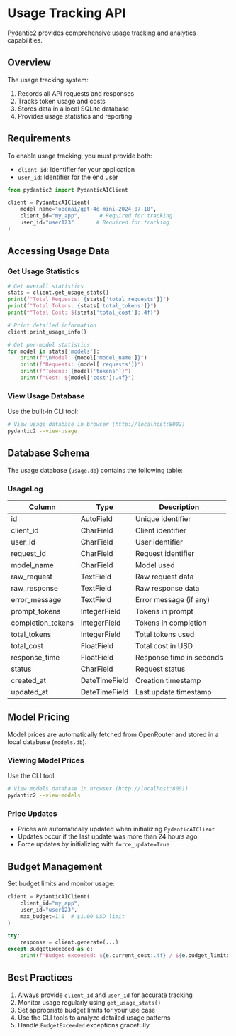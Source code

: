 # Usage Tracking API

Pydantic2 provides comprehensive usage tracking and analytics capabilities.

## Overview

The usage tracking system:
1. Records all API requests and responses
2. Tracks token usage and costs
3. Stores data in a local SQLite database
4. Provides usage statistics and reporting

## Requirements

To enable usage tracking, you must provide both:
- `client_id`: Identifier for your application
- `user_id`: Identifier for the end user

```python
from pydantic2 import PydanticAIClient

client = PydanticAIClient(
    model_name="openai/gpt-4o-mini-2024-07-18",
    client_id="my_app",      # Required for tracking
    user_id="user123"       # Required for tracking
)
```

## Accessing Usage Data

### Get Usage Statistics

```python
# Get overall statistics
stats = client.get_usage_stats()
print(f"Total Requests: {stats['total_requests']}")
print(f"Total Tokens: {stats['total_tokens']}")
print(f"Total Cost: ${stats['total_cost']:.4f}")

# Print detailed information
client.print_usage_info()

# Get per-model statistics
for model in stats['models']:
    print(f"\nModel: {model['model_name']}")
    print(f"Requests: {model['requests']}")
    print(f"Tokens: {model['tokens']}")
    print(f"Cost: ${model['cost']:.4f}")
```

### View Usage Database

Use the built-in CLI tool:
```bash
# View usage database in browser (http://localhost:8002)
pydantic2 --view-usage
```

## Database Schema

The usage database (`usage.db`) contains the following table:

### UsageLog

| Column | Type | Description |
|--------|------|-------------|
| id | AutoField | Unique identifier |
| client_id | CharField | Client identifier |
| user_id | CharField | User identifier |
| request_id | CharField | Request identifier |
| model_name | CharField | Model used |
| raw_request | TextField | Raw request data |
| raw_response | TextField | Raw response data |
| error_message | TextField | Error message (if any) |
| prompt_tokens | IntegerField | Tokens in prompt |
| completion_tokens | IntegerField | Tokens in completion |
| total_tokens | IntegerField | Total tokens used |
| total_cost | FloatField | Total cost in USD |
| response_time | FloatField | Response time in seconds |
| status | CharField | Request status |
| created_at | DateTimeField | Creation timestamp |
| updated_at | DateTimeField | Last update timestamp |

## Model Pricing

Model prices are automatically fetched from OpenRouter and stored in a local database (`models.db`).

### Viewing Model Prices

Use the CLI tool:
```bash
# View models database in browser (http://localhost:8001)
pydantic2 --view-models
```

### Price Updates

- Prices are automatically updated when initializing `PydanticAIClient`
- Updates occur if the last update was more than 24 hours ago
- Force updates by initializing with `force_update=True`

## Budget Management

Set budget limits and monitor usage:

```python
client = PydanticAIClient(
    client_id="my_app",
    user_id="user123",
    max_budget=1.0  # $1.00 USD limit
)

try:
    response = client.generate(...)
except BudgetExceeded as e:
    print(f"Budget exceeded: ${e.current_cost:.4f} / ${e.budget_limit:.4f}")
```

## Best Practices

1. Always provide `client_id` and `user_id` for accurate tracking
2. Monitor usage regularly using `get_usage_stats()`
3. Set appropriate budget limits for your use case
4. Use the CLI tools to analyze detailed usage patterns
5. Handle `BudgetExceeded` exceptions gracefully
